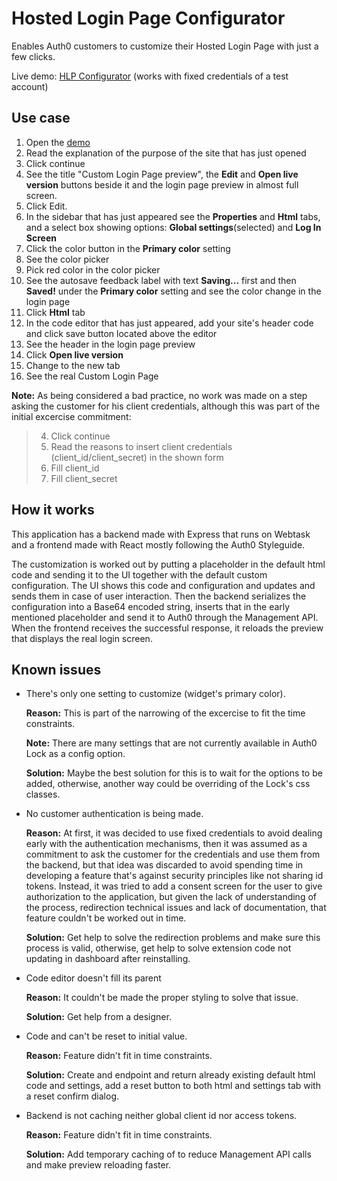 # Hosted Login Page Configurator
Enables Auth0 customers to customize their Hosted Login Page with just a few clicks.

Live demo: [HLP Configurator](https://auth0-hlpc.firebaseapp.com) (works with fixed credentials of a test account)

## Use case
  1) Open the [demo](https://auth0-hlpc.firebaseapp.com)
  1) Read the explanation of the purpose of the site that has just opened
  1) Click continue
  1) See the title "Custom Login Page preview", the **Edit** and **Open live version** buttons beside it and the login page preview in almost full screen.
  1) Click Edit.
  1) In the sidebar that has just appeared see the **Properties** and **Html** tabs, and a select box showing options: **Global settings**(selected) and **Log In Screen**
  1) Click the color button in the **Primary color** setting
  1) See the color picker
  1) Pick red color in the color picker
  1) See the autosave feedback label with text **Saving...** first and then **Saved!** under the **Primary color** setting and see the color change in the login page
  1) Click **Html** tab
  1) In the code editor that has just appeared, add your site's header code and click save button located above the editor
  1) See the header in the login page preview
  1) Click **Open live version**
  1) Change to the new tab
  1) See the real Custom Login Page
  
  **Note:** As being considered a bad practice, no work was made on a step asking the customer for his client credentials, although this was part of the initial excercise commitment:
  > 4) Click continue
  > 1) Read the reasons to insert client credentials (client_id/client_secret) in the shown form
  > 1) Fill client_id
  > 1) Fill client_secret

## How it works
This application has a backend made with Express that runs on Webtask and a frontend made with React mostly following the Auth0 Styleguide.

The customization is worked out by putting a placeholder in the default html code and sending it to the UI together with the default custom configuration. The UI shows this code and configuration and updates and sends them in case of user interaction. Then the backend serializes the configuration into a Base64 encoded string, inserts that in the early mentioned placeholder and send it to Auth0 through the Management API. When the frontend receives the successful response, it reloads the preview that displays the real login screen.

## Known issues
- There's only one setting to customize (widget's primary color).
  
  **Reason:** This is part of the narrowing of the excercise to fit the time constraints.
  
  **Note:** There are many settings that are not currently available in Auth0 Lock as a config option.
  
  **Solution:** Maybe the best solution for this is to wait for the options to be added, otherwise, another way could be overriding of the Lock's css classes.
- No customer authentication is being made.

  **Reason:** At first, it was decided to use fixed credentials to avoid dealing early with the authentication mechanisms, then it was assumed as a commitment to ask the customer for the credentials and use them from the backend, but that idea was discarded to avoid spending time in developing a feature that's against security principles like not sharing id tokens. Instead, it was tried to add a consent screen for the user to give authorization to the application, but given the lack of understanding of the process, redirection technical issues and lack of documentation, that feature couldn't be worked out in time.
  
  **Solution:** Get help to solve the redirection problems and make sure this process is valid, otherwise, get help to solve extension code not updating in dashboard after reinstalling.
- Code editor doesn't fill its parent

  **Reason:** It couldn't be made the proper styling to solve that issue.
  
  **Solution:** Get help from a designer.
- Code and can't be reset to initial value.

  **Reason:** Feature didn't fit in time constraints.
  
  **Solution:** Create and endpoint and return already existing default html code and settings, add a reset button to both html and settings tab with a reset confirm dialog.
  
- Backend is not caching neither global client id nor access tokens.

  **Reason:** Feature didn't fit in time constraints.
  
  **Solution:** Add temporary caching of to reduce Management API calls and make preview reloading faster.
